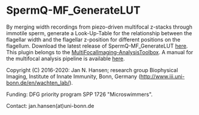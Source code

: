 # SpermQ-MF_GenerateLUT
By merging width recordings from piezo-driven multifocal z-stacks through immotile sperm, generate a Look-Up-Table for the relationship between the flagellar width and the flagellar z-position for different positions on the flagellum. Download the latest release of SpermQ-MF_GenerateLUT [here](https://github.com/hansenjn/SpermQ-MF_GenerateLUT/releases).
This plugin belongs to the [MultiFocalImaging-AnalysisToolbox](https://github.com/hansenjn/MultifocalImaging-AnalysisToolbox). 
A manual for the multifocal analysis pipeline is available [here](https://github.com/hansenjn/MultifocalImaging-AnalysisToolbox/tree/master/User%20Guide).



Copyright (C) 2016-2020: Jan N. Hansen; research group Biophysical Imaging, Institute of Innate Immunity, Bonn, Germany (http://www.iii.uni-bonn.de/en/wachten_lab/).



Funding: DFG priority program SPP 1726 "Microswimmers".



Contact: jan.hansen(at)uni-bonn.de

